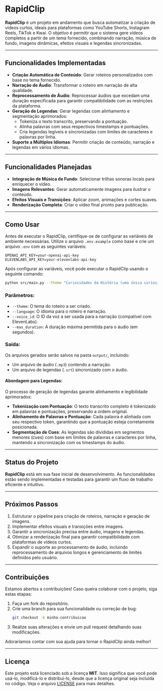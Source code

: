 # **RapidClip**

**RapidClip** é um projeto em andamento que busca automatizar a criação de vídeos curtos, ideais para plataformas como YouTube Shorts, Instagram Reels, TikTok e Kwai. O objetivo é permitir que o sistema gere vídeos completos a partir de um tema fornecido, combinando narração, música de fundo, imagens dinâmicas, efeitos visuais e legendas sincronizadas.

---

## **Funcionalidades Implementadas**

- **Criação Automática de Conteúdo**: Gerar roteiros personalizados com base no tema fornecido.
- **Narração de Áudio**: Transformar o roteiro em narração de alta qualidade.
- **Reprocessamento de Áudio**: Reprocessar áudios que excedam uma duração especificada para garantir compatibilidade com as restrições da plataforma.
- **Geração de Legendas**: Gerar legendas com alinhamento e segmentação aprimorados:
  - Tokeniza o texto transcrito, preservando a pontuação.
  - Alinha palavras com seus respectivos timestamps e pontuações.
  - Cria legendas legíveis e sincronizadas com limites de caracteres e palavras por linha.
- **Suporte a Múltiplos Idiomas**: Permitir criação de conteúdo, narração e legendas em vários idiomas.

---

## **Funcionalidades Planejadas**

- **Integração de Música de Fundo**: Selecionar trilhas sonoras locais para enriquecer o vídeo.
- **Imagens Relevantes**: Gerar automaticamente imagens para ilustrar o conteúdo.
- **Efeitos Visuais e Transições**: Aplicar zoom, animações e cortes suaves.
- **Renderização Completa**: Criar o vídeo final pronto para publicação.

---

## **Como Usar**

Antes de executar o RapidClip, certifique-se de configurar as variáveis de ambiente necessárias. Utilize o arquivo `.env.example` como base e crie um arquivo `.env` com as seguintes variáveis:

```plaintext
OPENAI_API_KEY=your-openai-api-key
ELEVENLABS_API_KEY=your-elevenlabs-api-key
```

Após configurar as variáveis, você pode executar o RapidClip usando o seguinte comando:

```bash
python src/main.py --theme "Curiosidades da História (uma única curiosidade)" --language "pt-BR" --voice_id "CstacWqMhJQlnfLPxRG4" --max_duration 60
```

### Parâmetros:
- `--theme`: O tema do roteiro a ser criado.
- `--language`: O idioma para o roteiro e narração.
- `--voice_id`: O ID da voz a ser usada para a narração (compatível com ElevenLabs).
- `--max_duration`: A duração máxima permitida para o áudio (em segundos).

### Saída:
Os arquivos gerados serão salvos na pasta `output/`, incluindo:
- Um arquivo de áudio (`.mp3`) contendo a narração.
- Um arquivo de legendas (`.srt`) sincronizado com o áudio.

#### Abordagem para Legendas:
O processo de geração de legendas garante alinhamento e legibilidade aprimorados:
- **Tokenização com Pontuação**: O texto transcrito completo é tokenizado em palavras e pontuações, preservando a ordem original.
- **Alinhamento de Palavras e Pontuação**: Cada palavra é alinhada com seu respectivo token, garantindo que a pontuação esteja corretamente posicionada.
- **Segmentação de Cues**: As legendas são divididas em segmentos menores (cues) com base em limites de palavras e caracteres por linha, mantendo a sincronização com os timestamps do áudio.

---

## **Status do Projeto**

**RapidClip** está em sua fase inicial de desenvolvimento. As funcionalidades estão sendo implementadas e testadas para garantir um fluxo de trabalho eficiente e intuitivo.

---

## **Próximos Passos**

1. Estruturar o pipeline para criação de roteiros, narração e geração de imagens.
2. Implementar efeitos visuais e transições entre imagens.
3. Garantir a sincronização precisa entre áudio, imagens e legendas.
4. Otimizar a renderização final para garantir compatibilidade com plataformas de vídeos curtos.
5. Expandir o suporte ao processamento de áudio, incluindo reprocessamento de arquivos longos e gerenciamento de limites definidos pelo usuário.

---

## **Contribuições**

Estamos abertos a contribuições! Caso queira colaborar com o projeto, siga estas etapas:

1. Faça um fork do repositório.
2. Crie uma branch para sua funcionalidade ou correção de bug:
   ```bash
   git checkout -b minha-contribuicao
   ```
3. Realize suas alterações e envie um pull request detalhando suas modificações.

Adoraríamos contar com sua ajuda para tornar o RapidClip ainda melhor!

---

## **Licença**

Este projeto está licenciado sob a licença **MIT**. Isso significa que você pode usá-lo, modificá-lo e distribuí-lo, desde que a licença original seja incluída no código. Veja o arquivo [LICENSE](LICENSE) para mais detalhes.
